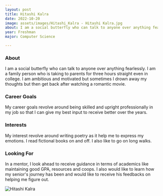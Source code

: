 ```yaml
---
layout: post
title: Hitashi Kalra 
date: 2022-10-20
image: assets/images/Hitashi_Kalra - Hitashi Kalra.jpg
about: I am a social butterfly who can talk to anyone over anything fearlessly. I am a family person who is taking to parents for three hours straight even in college. I am ambitious and motivated but sometimes I drown away my thoughts but then get back after watching a romantic movie.
year: Freshman
major: Computer Science 

---
```


### About

I am a social butterfly who can talk to anyone over anything fearlessly. I am a family person who is taking to parents for three hours straight even in college. I am ambitious and motivated but sometimes I drown away my thoughts but then get back after watching a romantic movie.

### Career Goals

My career goals revolve around being skilled and upright professionally in my job so that I can give my best input to receive better over the years.

### Interests

My interest revolve around writing poetry as it help me to express my emotions. I read fictional books on and off. I also like to go on long walks.

### Looking For

In a mentor, I look ahead to receive guidance in terms of academics like maintaining good GPA, resources and coops. I also would like to learn how my senior's journey has been and would like to receive his feedbacks on helping me figure out.

<div class="text-center my-5">
    <img src="https://sase-drexel.github.io/mentorship-2022/assets/images/Hitashi_Kalra - Hitashi Kalra.jpg" alt="Hitashi Kalra" class="rounded post-img" />
</div>
